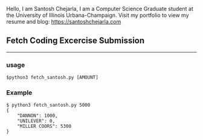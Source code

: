 Hello, I am Santosh Chejarla, I am a Computer Science Graduate student at the University of Illinois Urbana-Champaign. Visit my portfolio to view my resume and blog: https://santoshchejarla.com


## Fetch Coding Excercise Submission
---

### usage
```
$python3 fetch_santosh.py [AMOUNT]
```

### Example
```
$ python3 fetch_santosh.py 5000
{
    "DANNON": 1000,
    "UNILEVER": 0,
    "MILLER COORS": 5300
}
```

